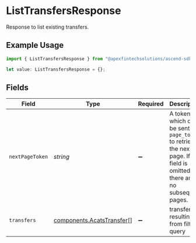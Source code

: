 # ListTransfersResponse

Response to list existing transfers.

## Example Usage

```typescript
import { ListTransfersResponse } from "@apexfintechsolutions/ascend-sdk/models/components";

let value: ListTransfersResponse = {};
```

## Fields

| Field                                                                                                                          | Type                                                                                                                           | Required                                                                                                                       | Description                                                                                                                    | Example                                                                                                                        |
| ------------------------------------------------------------------------------------------------------------------------------ | ------------------------------------------------------------------------------------------------------------------------------ | ------------------------------------------------------------------------------------------------------------------------------ | ------------------------------------------------------------------------------------------------------------------------------ | ------------------------------------------------------------------------------------------------------------------------------ |
| `nextPageToken`                                                                                                                | *string*                                                                                                                       | :heavy_minus_sign:                                                                                                             | A token, which can be sent as `page_token` to retrieve the next page. If this field is omitted, there are no subsequent pages. | CgwI5uHttgYQyJXO2wESJDAxOTFjOTMxLTA3YjMtYzU0ZC0yMDNmLWU1M2U0OTBkY2FhZRoicmVjZWl2ZXIuYWNjb3VudF9pZCBpbiBbJzEwMDAwQUEnXQ         |
| `transfers`                                                                                                                    | [components.AcatsTransfer](../../models/components/acatstransfer.md)[]                                                         | :heavy_minus_sign:                                                                                                             | transfers resulting from filter query                                                                                          |                                                                                                                                |